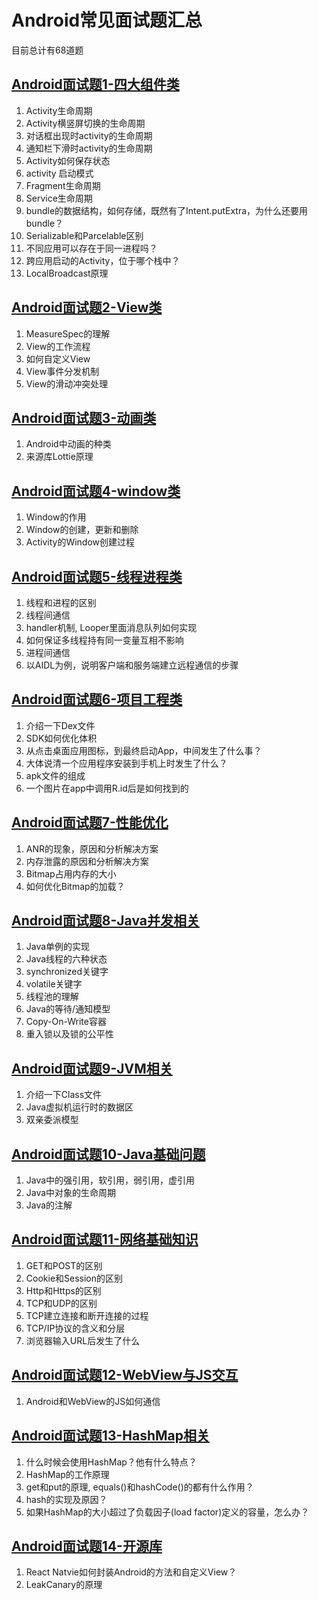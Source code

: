 # Android常见面试题汇总

目前总计有68道题

## [Android面试题1-四大组件类](Android面试题1-四大组件类.md)

1.	Activity生命周期
2.	Activity横竖屏切换的生命周期
3.	对话框出现时activity的生命周期
4.  通知栏下滑时activity的生命周期
5.  Activity如何保存状态
6.  activity 启动模式
7.  Fragment生命周期
8.  Service生命周期 
9.  bundle的数据结构，如何存储，既然有了Intent.putExtra，为什么还要用bundle？
10. Serializable和Parcelable区别
11. 不同应用可以存在于同一进程吗？
12. 跨应用启动的Activity，位于哪个栈中？
13. LocalBroadcast原理

## [Android面试题2-View类](Android面试题2-View类.md)

1. MeasureSpec的理解
2. View的工作流程
3. 如何自定义View
4. View事件分发机制
5. View的滑动冲突处理

## [Android面试题3-动画类](Android面试题3-动画类.md)

1. Android中动画的种类
2. 来源库Lottie原理

## [Android面试题4-window类](Android面试题4-window类.md)

1. Window的作用
2. Window的创建，更新和删除
3. Activity的Window创建过程

## [Android面试题5-线程进程类](Android面试题5-线程进程类.md)

1.	线程和进程的区别
2.	线程间通信
3.	handler机制, Looper里面消息队列如何实现
4.	如何保证多线程持有同一变量互相不影响
5.	进程间通信
6.  以AIDL为例，说明客户端和服务端建立远程通信的步骤

## [Android面试题6-项目工程类](Android面试题6-项目工程类.md)

1. 介绍一下Dex文件
2. SDK如何优化体积
3. 从点击桌面应用图标，到最终启动App，中间发生了什么事？
4. 大体说清一个应用程序安装到手机上时发生了什么？
5. apk文件的组成
6. 一个图片在app中调用R.id后是如何找到的

## [Android面试题7-性能优化](Android面试题7-性能优化.md)

1. ANR的现象，原因和分析解决方案
2. 内存泄露的原因和分析解决方案
3. Bitmap占用内存的大小
4. 如何优化Bitmap的加载？

## [Android面试题8-Java并发相关](Android面试题8-Java并发相关.md)

1. Java单例的实现
2. Java线程的六种状态
3. synchronized关键字
4. volatile关键字
5. 线程池的理解
6. Java的等待/通知模型
7. Copy-On-Write容器
8. 重入锁以及锁的公平性

## [Android面试题9-JVM相关](Android面试题9-JVM相关.md)

1. 介绍一下Class文件
2. Java虚拟机运行时的数据区
3. 双亲委派模型

## [Android面试题10-Java基础问题](Android面试题10-Java基础问题.md)

1. Java中的强引用，软引用，弱引用，虚引用
2. Java中对象的生命周期
3. Java的注解

## [Android面试题11-网络基础知识](Android面试题11-网络基础知识.md)

1. GET和POST的区别
2. Cookie和Session的区别
3. Http和Https的区别
4. TCP和UDP的区别
5. TCP建立连接和断开连接的过程
6. TCP/IP协议的含义和分层
7. 浏览器输入URL后发生了什么

## [Android面试题12-WebView与JS交互](Android面试题12-WebView与JS交互.md)

1. Android和WebView的JS如何通信

## [Android面试题13-HashMap相关](Android面试题13-HashMap相关.md)

1. 什么时候会使用HashMap？他有什么特点？
2. HashMap的工作原理
3. get和put的原理, equals()和hashCode()的都有什么作用？
4. hash的实现及原因？
5. 如果HashMap的大小超过了负载因子(load factor)定义的容量，怎么办？

## [Android面试题14-开源库](Android面试题14-开源库.md)

1. React Natvie如何封装Android的方法和自定义View？
2. LeakCanary的原理
